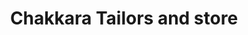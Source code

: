 ---
title: "Chakkara Tailors  and store"
url: /thiruvananthapuram/chakkara-tailors-and-store/
shop: Schneiderei
---